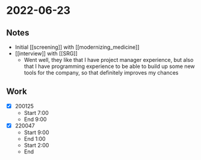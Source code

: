 # 2022-06-23
## Notes
- Initial [[screening]] with [[modernizing_medicine]]
- [[interview]] with [[SRG]]
	- Went well, they like that I have project manager experience, but also that I have programming experience to be able to build up some new tools for the company, so that definitely improves my chances

## Work
- [x] 200125
	- Start 7:00
	- End 9:00
- [x] 220047
	- Start 9:00
	- End 1:00
	- Start 2:00
	- End 